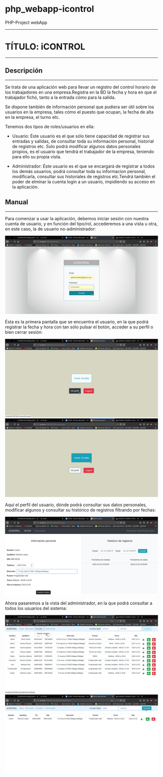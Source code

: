 # php_webapp-icontrol
PHP-Project webApp
<hr>
<h1>TÍTULO: iCONTROL</H1>
<hr>
<h2>Descripción</h2>
<hr>

<p>Se trata de una aplicación web para llevar un registro del control horario de los trabajadores en una empresa.Registra en la BD la fecha y hora en que el trabajador fichó, tanto a la entrada cómo para la salida.</p>
<p>Se dispone también de información personal que pudiera ser útil sobre los usuarios en la empresa, tales cómo el puesto que ocupan, la fecha de alta en la empresa, el turno etc.</p>
  
<p>Tenemos dos tipos de roles/usuarios en ella:</p>

 <ul>
  
  <li>
    <p>Usuario: Éste usuario es el que sólo tiene capacidad de registrar sus entradas y salidas, de consultar toda su información personal, historial de registros etc. Solo podrá modificar algunos datos personales propios, es el usuario que tendrá el trabajador de la empresa, teniendo para ello su propia vista.</p>
    
  </li>
  
  <li>
  <p>Administrador: Éste usuario es el que se encargará de registrar a todos los demás usuarios, podrá consultar toda su informacion personal, modificarla, consultar sus historiales de registros etc.Tendrá también el poder de elminar la cuenta login a un usuario, impidiendo su acceso en la aplicación.</p> 
  </li>
  
  </ul>
  
  <h2>Manual</h2>
  <hr>
  <p>Para comenzar a usar la aplicación, debemos iniciar sesión con nuestra cuenta de usuario, y en función del tipo/rol, accederemos a una vista u otra, en este caso, la de usuario no-administrador:</p>
  <img src="https://github.com/DavidPerezPardo/php_webapp-icontrol/blob/master/capturas/Captura%20de%20pantalla%20de%202019-12-02%2013-58-35.png">
  <p>Ésta es la primera pantalla que se encuentra el usuario, en la que podrá registrar la fecha y hora con tan sólo pulsar el botón, acceder a su perfil o bien cerrar sesión:</p>
    <img src="https://github.com/DavidPerezPardo/php_webapp-icontrol/blob/master/capturas/Captura de pantalla de 2019-12-02 13-59-29.png">
        <img src="https://github.com/DavidPerezPardo/php_webapp-icontrol/blob/master/capturas/Captura de pantalla de 2019-12-02 13-59-45.png">
        <p>Aquí el perfil del usuario, dónde podrá consultar sus datos personales, modificar algunos y consultar su histórico de registros filtrando por fechas:</p>
        <img src="https://github.com/DavidPerezPardo/php_webapp-icontrol/blob/master/capturas/Captura de pantalla de 2019-12-02 14-01-12.png">
<p>Ahora pasaremos a la vista del administrador, en la que podrá consultar a todos los usuarios del sistema:</p>
<img src="https://github.com/DavidPerezPardo/php_webapp-icontrol/blob/master/capturas/Captura de pantalla de 2019-12-02 13-53-18.png">
<img src="https://github.com/DavidPerezPardo/php_webapp-icontrol/blob/master/capturas/Captura de pantalla de 2019-12-02 13-53-53.png">
<p></p>
        
    
